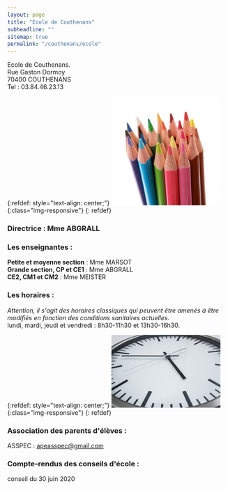 ```yaml
---
layout: page
title: "Ecole de Couthenans"
subheadline: ""
sitemap: true
permalink: "/couthenans/ecole"
---
```



Ecole de Couthenans. <br>
Rue Gaston Dormoy<br>
70400 COUTHENANS<br>
Tel : 03.84.46.23.13<br>

{:refdef: style="text-align: center;"}
![Ecole-illustration](/assets/img/crayons.jpg){:class="img-responsive"}
{: refdef}

### Directrice : Mme ABGRALL
### Les enseignantes :
**Petite et moyenne section** : Mme MARSOT<br>
**Grande section, CP et CE1** : Mme ABGRALL<br>
**CE2, CM1 et CM2** : Mme MEISTER

<!-- ### L'ATSEM : Cindy … -->

### Les horaires :
*Attention, il s'agit des horaires classiques qui peuvent être amenés à être modifiés en fonction des conditions sanitaires actuelles.*<br>
lundi, mardi, jeudi et vendredi : 8h30-11h30 et 13h30-16h30.

{:refdef: style="text-align: center;"}
![Horaires-illustration](/assets/img/horaires.jpg){:class="img-responsive"}
{: refdef}

<!-- 
### Parents d'élèves élus :
Titulaires : Mmes , et 
Suppléantes : Mmes , et
-->

### Association des parents d'élèves :
ASSPEC : apeasspec@gmail.com

### Compte-rendus des conseils d'école :
conseil du 30 juin 2020

